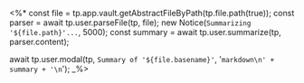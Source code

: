 <%*
const file = tp.app.vault.getAbstractFileByPath(tp.file.path(true));
const parser = await tp.user.parseFile(tp, file);
new Notice(`Summarizing '${file.path}'...`, 5000);
const summary = await tp.user.summarize(tp, parser.content);

await tp.user.modal(tp, `Summary of '${file.basename}'`, '```markdown\n' + summary + '\n```');
_%>
